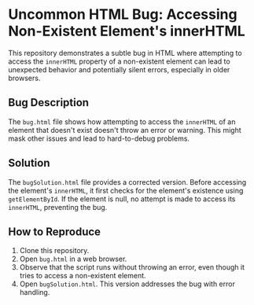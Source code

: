 # Uncommon HTML Bug: Accessing Non-Existent Element's innerHTML

This repository demonstrates a subtle bug in HTML where attempting to access the `innerHTML` property of a non-existent element can lead to unexpected behavior and potentially silent errors, especially in older browsers.

## Bug Description
The `bug.html` file shows how attempting to access the `innerHTML` of an element that doesn't exist doesn't throw an error or warning.  This might mask other issues and lead to hard-to-debug problems.

## Solution
The `bugSolution.html` file provides a corrected version.  Before accessing the element's `innerHTML`, it first checks for the element's existence using `getElementById`.  If the element is null, no attempt is made to access its `innerHTML`, preventing the bug.

## How to Reproduce
1. Clone this repository.
2. Open `bug.html` in a web browser.
3. Observe that the script runs without throwing an error, even though it tries to access a non-existent element.
4. Open `bugSolution.html`. This version addresses the bug with error handling.
